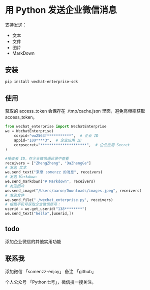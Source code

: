 # 用 Python 发送企业微信消息

支持发送：
- 文本
- 文件
- 图片
- MarkDown

## 安装
```sh
pip install wechat-enterprise-sdk
```

## 使用

获取的 access_token 会保存在 ./tmp/cache.json 里面，避免高频率获取 access_token。

```python
from wechat_enterprise import WechatEnterprise
we = WechatEnterprise(
    corpid="ww2563f***********",  # 企业 ID
    appid="100****3",  # 企业应用 ID
    corpsecret="*********************",  # 企业应用 Secret
)

#接收者 ID，在企业微信通讯录中查看
receivers = ["ZhengZheng", "DaZhengGe"]
# 发送 文本
we.send_text("来息 somenzz 的消息", receivers)
# 发送 Markdown
we.send_markdown("# Markdown", receivers)
# 发送图片
we.send_image("/Users/aaron/Downloads/images.jpeg", receivers)
# 发送文件
we.send_file("./wechat_enterprise.py", receivers)
# 根据手机号获取企业微信账号：
userid = we.get_userid("138********")
we.send_text("hello",[userid,])
```

## todo

添加企业微信的其他实用功能

## 联系我

添加微信 「somenzz-enjoy」 备注 「github」

个人公众号 「Python七号」，微信搜一搜关注。
